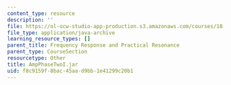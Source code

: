 ```yaml
---
content_type: resource
description: ''
file: https://ol-ocw-studio-app-production.s3.amazonaws.com/courses/18-03sc-differential-equations-fall-2011/f8c9159f8bac45aad9bb1e41299c20b1_AmpPhaseTwoI.jar
file_type: application/java-archive
learning_resource_types: []
parent_title: Frequency Response and Practical Resonance
parent_type: CourseSection
resourcetype: Other
title: AmpPhaseTwoI.jar
uid: f8c9159f-8bac-45aa-d9bb-1e41299c20b1
---
```

